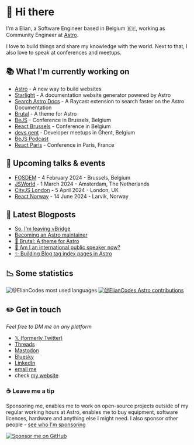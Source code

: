# 👋 Hi there

I'm a Elian, a Software Engineer based in Belgium 🇧🇪, working as Community Engineer at [Astro](https://astro.build).

I love to build things and share my knowledge with the world. Next to that, I also love to speak at conferences and meetups.

## 📚 What I'm currently working on

- [Astro](https://astro.build) - A new way to build websites
- [Starlight](https://starlight.astro.build) - A documentation website generator powered by Astro
- [Search Astro Docs](https://www.raycast.com/ElianCodes/search-astro-docs) - A Raycast extension to search faster on the Astro Documentation
- [Brutal](https://brutal.elian.codes) - A theme for Astro
- [BeJS](https://bejs.io) - Conference in Brussels, Belgium
- [React Brussels](https://react.brussels) - Conference in Belgium
- [devs.gent](https://www.devs.gent) - Developer meetups in Ghent, Belgium
- [BeJS Podcast](https://youtube.com/playlist?list=PL53Z0yyYnpWjYhOQsrYk20paiQ8uRhXJz&si=SDUxhI3wbGtzOdbe)
- [React Paris](https://react.paris) - Conference in Paris, France

## 🎤 Upcoming talks & events

- [FOSDEM](https://fosdem.org/2024/schedule/track/javascript/) - 4 February 2024 - Brussels, Belgium
- [JSWorld](https://jsworldconference.com/) - 1 March 2024 - Amsterdam, The Netherlands
- [CityJS London](https://london.cityjsconf.org/) - 5 April 2024 - London, UK
- [React Norway](https://reactnorway.com/) - 14 June 2024 - Larvik, Norway

## 📝 Latest Blogposts

<!-- BLOG-POST-LIST:START -->
- [So, I&#39;m leaving vBridge](https://www.elian.codes/blog/23-08-07-leaving-vbridge/)
- [Becoming an Astro maintainer](https://www.elian.codes/blog/23-04-12-becoming-an-astro-maintainer/)
- [🍱 Brutal: A theme for Astro](https://www.elian.codes/blog/23-03-01-publishing-brutal-theme/)
- [🎤 Am I an international public speaker now?](https://www.elian.codes/blog/23-02-21-am-i-an-international-public-speaker-now/)
- [✨ Building Blog tag index pages in Astro](https://www.elian.codes/blog/23-02-19-building-blog-tag-index-pages-in-astro/)
<!-- BLOG-POST-LIST:END -->

## 📉 Some statistics

![@ElianCodes most used languages](https://github-readme-stats.vercel.app/api/top-langs/?username=eliancodes&theme=light&hide=css,HTML,Jupyter%20Notebook&layout=compact&langs_count=20)
[![@ElianCodes Astro contributions](https://astro.badg.es/v2/contributor/ElianCodes.svg)](https://astro.badg.es/contributor/ElianCodes/)

## ✏️ Get in touch

*Feel free to DM me on any platform*

- [𝕏 (formerly Twitter)](https://www.elian.codes/x)
- [Threads](https://www.elian.codes/threads)
- [Mastodon](https://www.elian.codes/mastodon)
- [Bluesky](https://www.elian.codes/bluesky)
- [LinkedIn](https://www.elian.codes/linkedin)
- [email me](https://www.elian.codes/mail)
- check [my website](https://www.elian.codes)

### ☕️ Leave me a tip

Sponsoring me, enables me to work on open-source projects outside of my regular working hours at Astro, enables me to buy equipment, software licences, hardware and anything else I might need. I also sponsor other people - [see who I'm sponsoring](https://github.com/ElianCodes?tab=sponsoring)

[![Sponsor me on GitHub](https://img.shields.io/static/v1?label=Sponsor&message=%E2%9D%A4&logo=GitHub&color=%23fe8e86)](https://github.com/sponsors/eliancodes)
